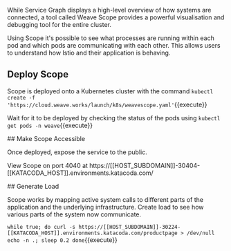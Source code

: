 While Service Graph displays a high-level overview of how systems are connected, a tool called Weave Scope provides a powerful visualisation and debugging tool for the entire cluster.

Using Scope it's possible to see what processes are running within each pod and which pods are communicating with each other. This allows users to understand how Istio and their application is behaving.

## Deploy Scope

Scope is deployed onto a Kubernetes cluster with the command `kubectl create -f 'https://cloud.weave.works/launch/k8s/weavescope.yaml'`{{execute}}

Wait for it to be deployed by checking the status of the pods using `kubectl get pods -n weave`{{execute}}

## Make Scope Accessible

Once deployed, expose the service to the public.

View Scope on port 4040 at https://[[HOST_SUBDOMAIN]]-30404-[[KATACODA_HOST]].environments.katacoda.com/

## Generate Load

Scope works by mapping active system calls to different parts of the application and the underlying infrastructure. Create load to see how various parts of the system now communicate.

`
while true; do
  curl -s https://[[HOST_SUBDOMAIN]]-30224-[[KATACODA_HOST]].environments.katacoda.com/productpage > /dev/null
  echo -n .;
  sleep 0.2
done
`{{execute}}
